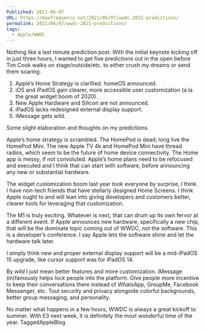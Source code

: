 ```yaml
---
Published: 2021-06-07
URL: https://maxfrequency.net/2021/06/07/wwdc-2021-predictions/
permalink: 2021/06/07/wwdc-2021-predictions/
tags:
  - Apple/WWDC
---
```

Nothing like a last minute prediction post. With the initial keynote kicking off in just three hours, I wanted to get five predictions out in the open before Tim Cook walks on stage/outside/etc. to either crush my dreams or send them soaring.

1. Apple’s Home Strategy is clarified. homeOS announced.
2. iOS and iPadOS gain clearer, more accessible user customization (a la the great widget boom of 2020).
3. New Apple Hardware and Silicon are not announced.
4. iPadOS lacks redesigned external display support.
5. iMessage gets wild.

Some slight elaboration and thoughts on my predictions.

Apple’s home strategy is scrambled. The HomePod is dead; long live the HomePod Mini. The new Apple TV 4k and HomePod Mini have thread radios, which seem to be the future of home device connectivity. The Home app is messy, if not convoluted. Apple’s home plans need to be refocused and executed and I think that can start with software, before announcing any new or substantial hardware.

The widget customization boom last year took everyone by surprise, I think. I have non-tech friends that have stellarly designed Home Screens. I think Apple ought to and will lean into giving developers and customers better, clearer tools for leveraging that customization.

The M1 is truly exciting. Whatever is next, that can drum up its own fervor at a different event. If Apple announces new hardware, specifically a new chip, that will be the dominate topic coming out of WWDC, not the software. This is a developer’s conference. I say Apple lets the software shine and let the hardware talk later.

I simply think new and proper external display support will be a mid-iPadOS 15 upgrade, like cursor support was for iPadOS 14.

By *wild* I just mean better features and more customization. iMessage (in)famously helps lock people into the platform. Give people more incentive to keep their conversations there instead of WhatsApp, GroupMe, Facebook Messenger, etc. Tout security and privacy alongside colorful backgrounds, better group messaging, and personality.

No matter what happens in a few hours, WWDC is always a great kickoff to summer. With E3 next week, it is definitely the most wonderful time of the year.
TaggedAppleBlog
